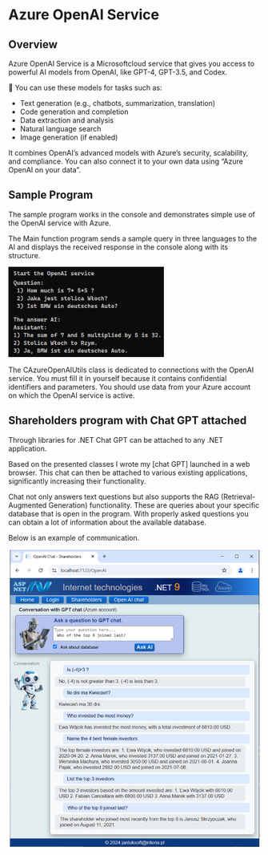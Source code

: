 # Azure OpenAI Service

## Overview
Azure OpenAI Service is a Microsoftcloud service that gives you access to powerful AI models from OpenAI, like GPT-4, GPT-3.5, and Codex.

🔹 You can use these models for tasks such as:
- Text generation (e.g., chatbots, summarization, translation)
- Code generation and completion
- Data extraction and analysis
- Natural language search
- Image generation (if enabled)

It combines OpenAI’s advanced models with Azure’s security, scalability, and compliance.
You can also connect it to your own data using “Azure OpenAI on your data”.

## Sample Program 
The sample program works in the console and demonstrates simple use of the OpenAI service with Azure.

The Main function program sends a sample query in three languages ​​to the AI ​​and displays the received response in the console along with its structure.

<img height="180px" src="media/OpenAIAnswer_02.png"/>

The CAzureOpenAIUtils class is dedicated to connections with the OpenAI service. You must fill it in yourself because it contains confidential identifiers and parameters. You should use data from your Azure account on which the OpenAI service is active.

## Shareholders program with Chat GPT attached

Through libraries for .NET Chat GPT can be attached to any .NET application.

Based on the presented classes I wrote my [chat GPT] launched in a web browser. This chat can then be attached to various existing applications, significantly increasing their functionality.

Chat not only answers text questions but also supports the RAG (Retrieval-Augmented Generation) functionality. These are queries about your specific database that is open in the program. With properly asked questions you can obtain a lot of information about the available database.

Below is an example of communication.

<img src="media/Shareholders_OpenAI.png"/>
